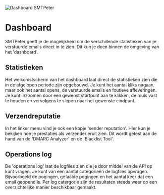 ![Dashboard SMTPeter](Images/dashboardoverview.png "Dashboad Overview")


# Dashboard 

SMTPeter geeft je de mogelijkheid om de verschillende statistieken 
van je verstuurde emails direct in te zien. Dit kun je doen binnen 
de omgeving van het 'dashboard'. 


## Statistieken

Het welkomstscherm van het dashboard laat direct de statistieken zien
die in de afgelopen periode zijn opgebouwd. Je kunt het aantal kliks 
nagaan, maar ook het aantal opens, de verstuurde emails en foutieve
afleveringen. Je kunt inzoomen door een gewenst startpunt aan te klikken,
de muis vast te houden en vervolgens te slepen naar het gewenste eindpunt.


## Verzendreputatie

In het linker menu vind je ook een kopje 'sender reputation'. Hier kun je
bekijken hoe je prestaties als verzender eruit zien. Dit wordt getest
aan de hand van de 'DMARC Analyzer' en de 'Blacklist Tool'. 


## Operations log

De 'operations log' laat de logfiles zien die je door middel van de API
op kunt vragen. Je kunt van een aantal categorieën de logfiles opvragen.
Bijvoorbeeld de pogingen, gefaalde pogingen en het aantal keer dat een 
email geopend is. Per log catergorie zijn de resultaten steeds weer op
een overzichtelijke manier beschikbaar gemaakt.
